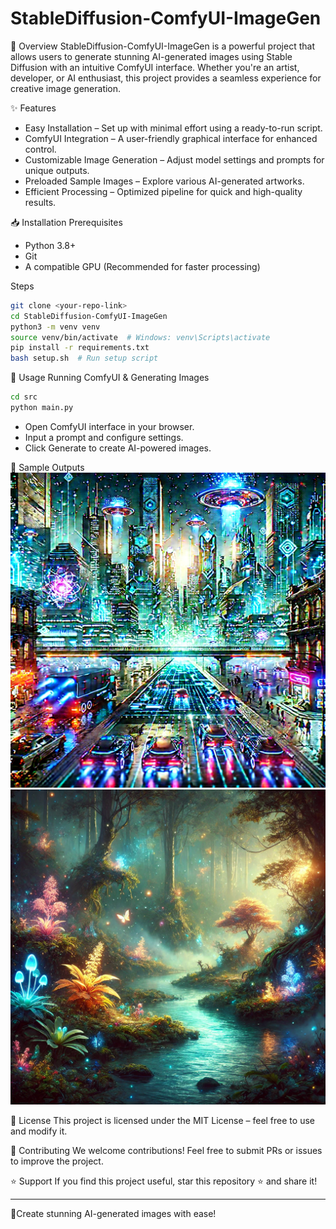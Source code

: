 # StableDiffusion-ComfyUI-ImageGen

 🚀 Overview
StableDiffusion-ComfyUI-ImageGen is a powerful project that allows users to generate stunning AI-generated images using Stable Diffusion with an intuitive ComfyUI interface. Whether you're an artist, developer, or AI enthusiast, this project provides a seamless experience for creative image generation.

✨ Features
- Easy Installation – Set up with minimal effort using a ready-to-run script.
- ComfyUI Integration – A user-friendly graphical interface for enhanced control.
- Customizable Image Generation – Adjust model settings and prompts for unique outputs.
- Preloaded Sample Images – Explore various AI-generated artworks.
- Efficient Processing – Optimized pipeline for quick and high-quality results.

📥 Installation
  Prerequisites
- Python 3.8+
- Git
- A compatible GPU (Recommended for faster processing)

Steps
```bash
git clone <your-repo-link>
cd StableDiffusion-ComfyUI-ImageGen
python3 -m venv venv
source venv/bin/activate  # Windows: venv\Scripts\activate
pip install -r requirements.txt
bash setup.sh  # Run setup script
```

🎨 Usage
Running ComfyUI & Generating Images
```bash
cd src
python main.py
```
- Open ComfyUI interface in your browser.
- Input a prompt and configure settings.
- Click Generate to create AI-powered images.

📸 Sample Outputs
![Futuristic City](sample_images/futuristic_city.png)
![Mystical Forest](sample_images/mystical_forest.png)

📝 License
This project is licensed under the MIT License – feel free to use and modify it.

🤝 Contributing
We welcome contributions! Feel free to submit PRs or issues to improve the project.

⭐ Support
If you find this project useful, star this repository ⭐ and share it!

---
🚀Create stunning AI-generated images with ease!

